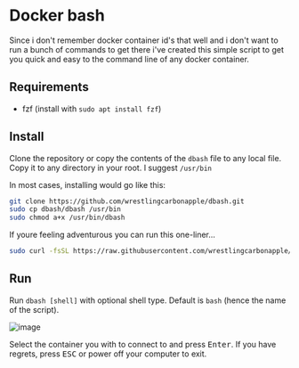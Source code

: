 # Docker bash

Since i don't remember docker container id's that well and i don't want to run a bunch of commands to get there i've created this simple script to get you quick and easy to the command line of any docker container.

## Requirements

- fzf (install with `sudo apt install fzf`)

## Install

Clone the repository or copy the contents of the `dbash` file to any local file.
Copy it to any directory in your root. I suggest `/usr/bin`

In most cases, installing would go like this:

```sh
git clone https://github.com/wrestlingcarbonapple/dbash.git
sudo cp dbash/dbash /usr/bin
sudo chmod a+x /usr/bin/dbash
```

If youre feeling adventurous you can run this one-liner...

```sh
sudo curl -fsSL https://raw.githubusercontent.com/wrestlingcarbonapple/dbash/refs/heads/main/dbash -o /usr/bin/dbash && sudo chmod +x /usr/bin/dbash`
```

## Run

Run `dbash [shell]` with optional shell type. Default is `bash` (hence the name of the script).

![image](https://github.com/user-attachments/assets/39756b2a-d212-456e-bcfc-396d81784f2d)

Select the container you with to connect to and press <kbd>Enter</kbd>. If you have regrets, press <kbd>ESC</kbd> or power off your computer to exit.

